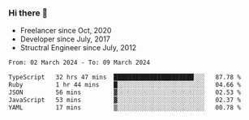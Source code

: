 ### Hi there 👋

- Freelancer since Oct, 2020
- Developer since July, 2017
- Structral Engineer since July, 2012

<!--START_SECTION:waka-->

```txt
From: 02 March 2024 - To: 09 March 2024

TypeScript   32 hrs 47 mins  ██████████████████████░░░   87.78 %
Ruby         1 hr 44 mins    █░░░░░░░░░░░░░░░░░░░░░░░░   04.66 %
JSON         56 mins         ▓░░░░░░░░░░░░░░░░░░░░░░░░   02.53 %
JavaScript   53 mins         ▓░░░░░░░░░░░░░░░░░░░░░░░░   02.37 %
YAML         17 mins         ▒░░░░░░░░░░░░░░░░░░░░░░░░   00.78 %
```

<!--END_SECTION:waka-->
